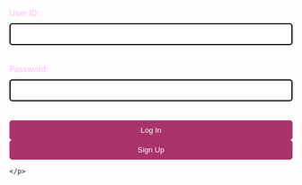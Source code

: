---
---

  <style>

    #login-container {
      background-color: #ffcccc; /* light pink */
      max-width: 400px;
      margin: 50px auto;
      padding: 20px;
      border-radius: 10px;
      box-shadow: 0px 0px 10px 0px rgba(0,0,0,0.5);
    }
    
    h1 {
      text-align: center;
      color: #000; /* black */
    }
    
    label {
      display: block;
      margin-bottom: 10px;
      color: #ffb6f1; /* black */
    }
    
    input[type="text"],
    input[type="password"] {
      width: 100%;
      padding: 10px;
      margin-bottom: 20px;
      border: 2px solid #000; /* black */
      border-radius: 5px;
      box-sizing: border-box;
    }
    
    button {
      width: 100%;
      padding: 10px;
      background-color: #AA336A; /* black */
      color: #fff; /* white */
      border: none;
      border-radius: 5px;
      cursor: pointer;
    }
    
    button:hover {
      background-color: #666; /* dark grey */
    }
    
    .button-spacing {
      margin-right: 100px;
    }
    
    .signup-link {
      text-align: center;
      margin-top: 10px;
    }
    
    .signup-link a {
      color: #333; /* black */
      text-decoration: none;
    }
    
    .signup-link a:hover {
      text-decoration: underline;
    }
body {
  background: url({{site.baseurl}}/images/logincar.gif);
  background-size: cover;
}

</style>

<script>
    //import { uri, options } from '{{site.baseurl}}/assets/js/api/config.js';

    function login_user() {
      const enteredUid = document.getElementById("uid").value;
      const enteredPassword = document.getElementById("password").value;
      console.log("Uid = " + enteredUid)
      console.log("Password = " + enteredPassword)
      const signupHeaders = new Headers();
      signupHeaders.set('111', '222');
      
      signupHeaders.set("Accept", "*/*");
      signupHeaders.set("Accept-Language", "en-US,en;q=0.9");
      signupHeaders.set("Content-Type", "application/json");

      login_api(enteredUid,enteredPassword)
        
      }
    

    function login_api(uid, pw){
      var myHeaders = new Headers();
      myHeaders.append("Accept", "*/*");
      myHeaders.append("Accept-Language", "en-US,en;q=0.9");
      myHeaders.append("Content-Type", "application/json");
      //myHeaders.append("Cookie", "jwt=eyJ0eXAiOiJKV1QiLCJhbGciOiJIUzI1NiJ9.eyJfdWlkIjoidG9ueSJ9.jEShka0oXI1-uCuSTfo3ed5WRw3ASLNV0Tpn1kc5GB0");
      myHeaders.append("Authorization", "Bearer eyJhbGciOiJIUzI1NiJ9.e30.BSQAHTECtxHe2dzC75Ijpz18pTmjDb1q6WWrJMOLlm0");
      myHeaders.append("Cookie", "jwt=eyJhbGciOiJIUzI1NiIsInR5cCI6IkpXVCJ9.eyJfdWlkIjoibWJhNCJ9.oBlUf7JKmb_rLaoAFJ55yUs-70O7NUAFE6ALOXOviUc");

var raw = "";

var requestOptions = {
  method: 'GET',
  headers: myHeaders,
  body: raw,
  redirect: 'follow'
};

fetch("http://127.0.0.1:8088/api/users", requestOptions)
  .then(response => response.text())
  .then(result => console.log(result))
  .catch(error => console.log('error', error));

      var raw = JSON.stringify({
          "uid": uid,
          "password": pw
        });

      var requestOptions = {
          method: 'POST',
          headers: myHeaders,
          body: raw,
          redirect: 'follow'
        };

      fetch("http://127.0.0.1:8088/api/users/authenticate", requestOptions)
          .then(response => {
            if (response.ok) {
                console.log("User logged in successfully");
                window.location.href = "{{site.baseurl}}/main"

              } else {
                console.error("User login failed");
                // You can handle failed login attempts here
                const errorMessageDiv = document.getElementById('errorMessage');
                errorMessageDiv.innerHTML = '<label style="color: red;">User Login Failed</label>';
              }
          })
          .then(result => { 
            console.log(result);
            
            })
          .catch(error => console.log('error', error));
    var myHeaders = new Headers();
    myHeaders.append("Content-Type", "application/json");

    var raw = JSON.stringify({
        "uid": uid,
        "password": pw
    });

    var requestOptions = {
        method: 'POST',
        headers: myHeaders,
        body: raw,
        redirect: 'follow',
        credentials: 'include' // This needs to be included to handle cookies
    };

    fetch("http://127.0.0.1:8088/api/users/authenticate", requestOptions)
        .then(response => response.json())  // Make sure to handle JSON response correctly
        .then(result => {
            console.log("User logged in successfully");
            window.location.href = "/main";  // Ensure you're redirecting correctly
        })
        .catch(error => {
            console.error('Error:', error);
            document.getElementById('errorMessage').innerHTML = '<label style="color: red;">User Login Failed</label>';
        });
}
      //return response


  </script>
  <meta charset="UTF-8">
  <meta name="viewport" content="width=device-width, initial-scale=1.0">
  <title>Login Page</title>
  <!-- Your HTML login form -->
  <div id="errorMessage"></div>
  <form action="javascript:login_user()">
    <p><label for="uid">User ID:</label>
      <input type="text" name="uid" id="uid" required>
    </p>
    <p><label for="password">Password:</label>
      <input type="password" name="password" id="password" required>
    </p>
    <p>
     <button class="button-spacing">Log In</button>
          <button onClick = "window.location.href ='{{site.baseurl}}/signup'" class="button-spacing" >Sign Up</button>

      
    </p>
  </form>

  <!-- Your JavaScript code -->
  

